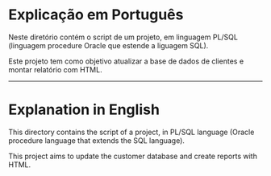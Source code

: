 # Explicação em Português

Neste diretório contém o script de um projeto, em linguagem PL/SQL (linguagem procedure Oracle que estende a liguagem SQL).

Este projeto tem como objetivo atualizar a base de dados de clientes e montar relatório com HTML.

---

# Explanation in English

This directory contains the script of a project, in PL/SQL language (Oracle procedure language that extends the SQL language).

This project aims to update the customer database and create reports with HTML.
